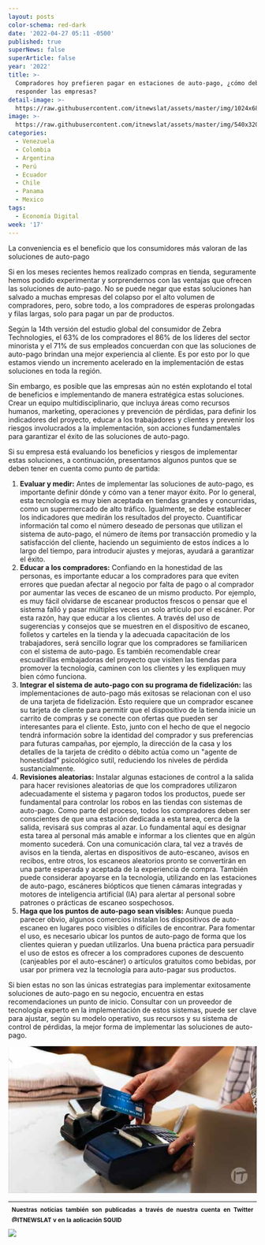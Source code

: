 ```yaml
---
layout: posts
color-schema: red-dark
date: '2022-04-27 05:11 -0500'
published: true
superNews: false
superArticle: false
year: '2022'
title: >-
  Compradores hoy prefieren pagar en estaciones de auto-pago, ¿cómo deben
  responder las empresas?
detail-image: >-
  https://raw.githubusercontent.com/itnewslat/assets/master/img/1024x680/Punto-de-venta-g.jpg
image: >-
  https://raw.githubusercontent.com/itnewslat/assets/master/img/540x320/Punto-de-venta-p.jpg
categories:
  - Venezuela
  - Colombia
  - Argentina
  - Perú
  - Ecuador
  - Chile
  - Panama
  - Mexico
tags:
  - Economía Digital
week: '17'
---
```

La conveniencia es el beneficio que los consumidores más valoran de las soluciones de auto-pago

Si en los meses recientes hemos realizado compras en tienda, seguramente hemos podido experimentar y sorprendernos con las ventajas que ofrecen las soluciones de auto-pago. No se puede negar que estas soluciones han salvado a muchas empresas del colapso por el alto volumen de compradores, pero, sobre todo, a los compradores de esperas prolongadas y filas largas, solo para pagar un par de productos.

Según la 14th versión del estudio global del consumidor de Zebra Technologies, el 63% de los compradores el 86% de los líderes del sector minorista y el 71% de sus empleados concuerdan con que las soluciones de auto-pago brindan una mejor experiencia al cliente. Es por esto por lo que estamos viendo un incremento acelerado en la implementación de estas soluciones en toda la región.

Sin embargo, es posible que las empresas aún no estén explotando el total de beneficios e implementando de manera estratégica estas soluciones. Crear un equipo multidisciplinario, que incluya áreas como recursos humanos, marketing, operaciones y prevención de pérdidas, para definir los indicadores del proyecto, educar a los trabajadores y clientes y prevenir los riesgos involucrados a la implementación, son acciones fundamentales para garantizar el éxito de las soluciones de auto-pago.

Si su empresa está evaluando los beneficios y riesgos de implementar estas soluciones, a continuación, presentamos algunos puntos que se deben tener en cuenta como punto de partida:

1. **Evaluar y medir:** Antes de implementar las soluciones de auto-pago, es importante definir dónde y cómo van a tener mayor éxito. Por lo general, esta tecnología es muy bien aceptada en tiendas grandes y concurridas, como un supermercado de alto tráfico. Igualmente, se debe establecer los indicadores que medirán los resultados del proyecto. Cuantificar información tal como el número deseado de personas que utilizan el sistema de auto-pago, el número de ítems por transacción promedio y la satisfacción del cliente, haciendo un seguimiento de estos índices a lo largo del tiempo, para introducir ajustes y mejoras, ayudará a garantizar el éxito.
1. **Educar a los compradores:** Confiando en la honestidad de las personas, es importante educar a los compradores para que eviten errores que puedan afectar al negocio por falta de pago o al comprador por aumentar las veces de escaneo de un mismo producto.  Por ejemplo, es muy fácil olvidarse de escanear productos frescos o pensar que el sistema falló y pasar múltiples veces un solo artículo por el escáner. Por esta razón, hay que educar a los clientes. A través del uso de sugerencias y consejos que se muestren en el dispositivo de escaneo, folletos y carteles en la tienda y la adecuada capacitación de los trabajadores, será sencillo lograr que los compradores se familiaricen con el sistema de auto-pago. Es también recomendable crear escuadrillas embajadoras del proyecto que visiten las tiendas para promover la tecnología, caminen con los clientes y les expliquen muy bien cómo funciona.
1. **Integrar el sistema de auto-pago con su programa de fidelización:** las implementaciones de auto-pago más exitosas se relacionan con el uso de una tarjeta de fidelización. Esto requiere que un comprador escanee su tarjeta de cliente para permitir que el dispositivo de la tienda inicie un carrito de compras y se conecte con ofertas que pueden ser interesantes para el cliente. Esto, junto con el hecho de que el negocio tendrá información sobre la identidad del comprador y sus preferencias para futuras campañas, por ejemplo, la dirección de la casa y los detalles de la tarjeta de crédito o débito actúa como un "agente de honestidad" psicológico sutil, reduciendo los niveles de pérdida sustancialmente.
1. **Revisiones aleatorias:** Instalar algunas estaciones de control a la salida para hacer revisiones aleatorias de que los compradores utilizaron adecuadamente el sistema y pagaron todos los productos, puede ser fundamental para controlar los robos en las tiendas con sistemas de auto-pago. Como parte del proceso, todos los compradores deben ser conscientes de que una estación dedicada a esta tarea, cerca de la salida, revisará sus compras al azar. Lo fundamental aquí es designar esta tarea al personal más amable e informar a los clientes que en algún momento sucederá. Con una comunicación clara, tal vez a través de avisos en la tienda, alertas en dispositivos de auto-escaneo, avisos en recibos, entre otros, los escaneos aleatorios pronto se convertirán en una parte esperada y aceptada de la experiencia de compra. También puede considerar apoyarse en la tecnología, utilizando en las estaciones de auto-pago, escáneres biópticos que tienen cámaras integradas y motores de inteligencia artificial (IA) para alertar al personal sobre patrones o prácticas de escaneo sospechosos.
1. **Haga que los puntos de auto-pago sean visibles:** Aunque pueda parecer obvio, algunos comercios instalan los dispositivos de auto-escaneo en lugares poco visibles o difíciles de encontrar. Para fomentar el uso, es necesario ubicar los puntos de auto-pago de forma que los clientes quieran y puedan utilizarlos. Una buena práctica para persuadir el uso de estos es ofrecer a los compradores cupones de descuento (canjeables por el auto-escáner) o artículos gratuitos como bebidas, por usar por primera vez la tecnología para auto-pagar sus productos.


Si bien estas no son las únicas estrategias para implementar exitosamente soluciones de auto-pago en su negocio, encuentra en estas recomendaciones un punto de inicio. Consultar con un proveedor de tecnología experto en la implementación de estos sistemas, puede ser clave para ajustar, según su modelo operativo, sus recursos y su sistema de control de pérdidas, la mejor forma de implementar las soluciones de auto-pago.

![](https://raw.githubusercontent.com/itnewslat/assets/master/img/540x320/Punto-de-venta-p.jpg)

<table style="height: 42px;" width="569">
<tbody>
<tr>
<td style="text-align: justify;"><sub><strong>Nuestras noticias también son publicadas a través de nuestra cuenta en Twitter <a href="https://twitter.com/itnewslat?lang=es">@ITNEWSLAT</a> y en la aplicación <a href="https://squidapp.co/en/">SQUID</a></strong></sub></td>
</tr>
</tbody>
</table>

<img src="https://tracker.metricool.com/c3po.jpg?hash=56f88a41e39ab42c063cc51676587a04"/>
